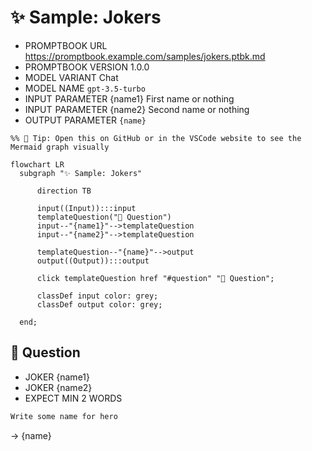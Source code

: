 # ✨ Sample: Jokers

-   PROMPTBOOK URL https://promptbook.example.com/samples/jokers.ptbk.md
-   PROMPTBOOK VERSION 1.0.0
-   MODEL VARIANT Chat
-   MODEL NAME `gpt-3.5-turbo`
-   INPUT  PARAMETER {name1} First name or nothing
-   INPUT  PARAMETER {name2} Second name or nothing
-   OUTPUT PARAMETER `{name}`

<!--Graph-->
<!-- ⚠️ WARNING: This section was auto-generated -->

```mermaid
%% 🔮 Tip: Open this on GitHub or in the VSCode website to see the Mermaid graph visually

flowchart LR
  subgraph "✨ Sample: Jokers"

      direction TB

      input((Input)):::input
      templateQuestion("💬 Question")
      input--"{name1}"-->templateQuestion
      input--"{name2}"-->templateQuestion

      templateQuestion--"{name}"-->output
      output((Output)):::output

      click templateQuestion href "#question" "💬 Question";

      classDef input color: grey;
      classDef output color: grey;

  end;
```

<!--/Graph-->

## 💬 Question

-   JOKER {name1}
-   JOKER {name2}
-   EXPECT MIN 2 WORDS

```markdown
Write some name for hero
```

-> {name}
